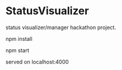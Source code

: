 # StatusVisualizer
status visualizer/manager hackathon project. 


npm install

npm start
   
served on localhost:4000
